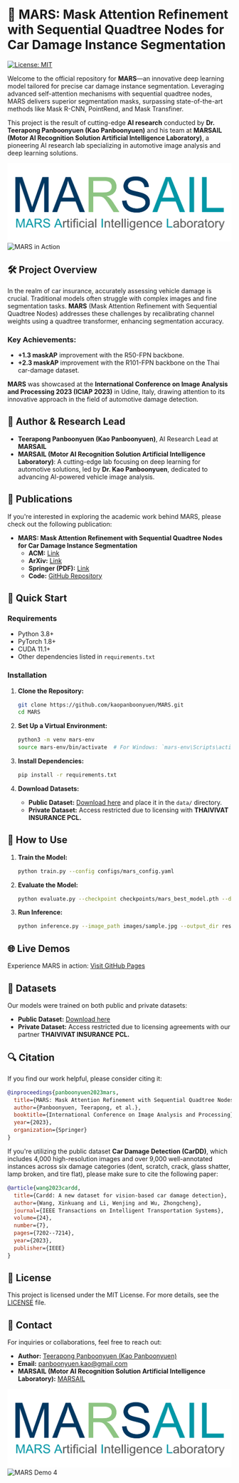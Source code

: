 # 🚌 **MARS: Mask Attention Refinement with Sequential Quadtree Nodes for Car Damage Instance Segmentation**

[![License: MIT](https://img.shields.io/badge/license-MIT-blue.svg)](LICENSE)

Welcome to the official repository for **MARS**—an innovative deep learning model tailored for precise car damage instance segmentation. Leveraging advanced self-attention mechanisms with sequential quadtree nodes, MARS delivers superior segmentation masks, surpassing state-of-the-art methods like Mask R-CNN, PointRend, and Mask Transfiner.

This project is the result of cutting-edge **AI research** conducted by **Dr. Teerapong Panboonyuen (Kao Panboonyuen)** and his team at **MARSAIL (Motor AI Recognition Solution Artificial Intelligence Laboratory)**, a pioneering AI research lab specializing in automotive image analysis and deep learning solutions.

![MARSAIL](https://github.com/kaopanboonyuen/kaopanboonyuen.github.io/raw/main/files/MARS/MARSAIL.png)
![MARS in Action](img/featured.png)

## 🛠️ **Project Overview**

In the realm of car insurance, accurately assessing vehicle damage is crucial. Traditional models often struggle with complex images and fine segmentation tasks. **MARS** (Mask Attention Refinement with Sequential Quadtree Nodes) addresses these challenges by recalibrating channel weights using a quadtree transformer, enhancing segmentation accuracy.

### **Key Achievements:**
- **+1.3 maskAP** improvement with the R50-FPN backbone.
- **+2.3 maskAP** improvement with the R101-FPN backbone on the Thai car-damage dataset.

**MARS** was showcased at the **International Conference on Image Analysis and Processing 2023 (ICIAP 2023)** in Udine, Italy, drawing attention to its innovative approach in the field of automotive damage detection.

## 👥 **Author & Research Lead**

- **Teerapong Panboonyuen (Kao Panboonyuen)**, AI Research Lead at **MARSAIL**  
- **MARSAIL (Motor AI Recognition Solution Artificial Intelligence Laboratory)**: A cutting-edge lab focusing on deep learning for automotive solutions, led by **Dr. Kao Panboonyuen**, dedicated to advancing AI-powered vehicle image analysis.

## 📄 **Publications**

If you're interested in exploring the academic work behind MARS, please check out the following publication:

- **MARS: Mask Attention Refinement with Sequential Quadtree Nodes for Car Damage Instance Segmentation**
  - **ACM:** [Link](https://dl.acm.org/doi/10.1007/978-3-031-51023-6_3)  
  - **ArXiv:** [Link](https://arxiv.org/pdf/2305.04743)  
  - **Springer (PDF):** [Link](https://link.springer.com/chapter/10.1007/978-3-031-51023-6_3)  
  - **Code:** [GitHub Repository](https://github.com/kaopanboonyuen/MARS)

## 🚀 **Quick Start**

### **Requirements**
- Python 3.8+
- PyTorch 1.8+
- CUDA 11.1+
- Other dependencies listed in `requirements.txt`

### **Installation**

1. **Clone the Repository:**
   ```bash
   git clone https://github.com/kaopanboonyuen/MARS.git
   cd MARS
     ```

2. **Set Up a Virtual Environment:**

   ```bash
   python3 -m venv mars-env
   source mars-env/bin/activate  # For Windows: `mars-env\Scripts\activate`
   ```

3. **Install Dependencies:**

   ```bash
   pip install -r requirements.txt
   ```

4. **Download Datasets:**

   * **Public Dataset:** [Download here](https://drive.google.com/file/d/1bbyqVCKZX5Ur5Zg-uKj0jD0maWAVeOLx/view) and place it in the `data/` directory.
   * **Private Dataset:** Access restricted due to licensing with **THAIVIVAT INSURANCE PCL.**

## 🎯 **How to Use**

1. **Train the Model:**

   ```bash
   python train.py --config configs/mars_config.yaml
   ```

2. **Evaluate the Model:**

   ```bash
   python evaluate.py --checkpoint checkpoints/mars_best_model.pth --data data/test/
   ```

3. **Run Inference:**

   ```bash
   python inference.py --image_path images/sample.jpg --output_dir results/
   ```

## 🌐 **Live Demos**

Experience MARS in action: [Visit GitHub Pages](https://kaopanboonyuen.github.io/MARS)

## 📂 **Datasets**

Our models were trained on both public and private datasets:

* **Public Dataset:** [Download here](https://drive.google.com/file/d/1bbyqVCKZX5Ur5Zg-uKj0jD0maWAVeOLx/view)
* **Private Dataset:** Access restricted due to licensing agreements with our partner **THAIVIVAT INSURANCE PCL.**

## 🔍 **Citation**

If you find our work helpful, please consider citing it:

```bibtex
@inproceedings{panboonyuen2023mars,
  title={MARS: Mask Attention Refinement with Sequential Quadtree Nodes for Car Damage Instance Segmentation},
  author={Panboonyuen, Teerapong, et al.},
  booktitle={International Conference on Image Analysis and Processing},
  year={2023},
  organization={Springer}
}
```

If you're utilizing the public dataset **Car Damage Detection (CarDD)**, which includes 4,000 high-resolution images and over 9,000 well-annotated instances across six damage categories (dent, scratch, crack, glass shatter, lamp broken, and tire flat), please make sure to cite the following paper:

```bibtex
@article{wang2023cardd,
  title={Cardd: A new dataset for vision-based car damage detection},
  author={Wang, Xinkuang and Li, Wenjing and Wu, Zhongcheng},
  journal={IEEE Transactions on Intelligent Transportation Systems},
  volume={24},
  number={7},
  pages={7202--7214},
  year={2023},
  publisher={IEEE}
}
```

## 📜 **License**

This project is licensed under the MIT License. For more details, see the [LICENSE](LICENSE) file.

## 📧 **Contact**

For inquiries or collaborations, feel free to reach out:

* **Author:** [Teerapong Panboonyuen (Kao Panboonyuen)](https://kaopanboonyuen.github.io)
* **Email:** [panboonyuen.kao@gmail.com](mailto:panboonyuen.kao@gmail.com)
* **MARSAIL (Motor AI Recognition Solution Artificial Intelligence Laboratory):** [MARSAIL](https://kaopanboonyuen.github.io/MARS/)

![](https://github.com/kaopanboonyuen/kaopanboonyuen.github.io/raw/main/files/MARS/MARSAIL.png)
![MARS Demo 4](img/MARS_003.png)